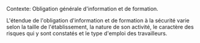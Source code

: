 Contexte: Obligation générale d'information et de formation.

L'étendue de l'obligation d'information et de formation à la sécurité varie selon la taille de l'établissement, la nature de son activité, le caractère des risques qui y sont constatés et le type d'emploi des travailleurs.